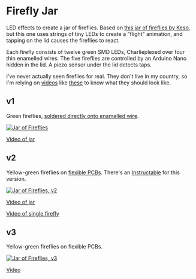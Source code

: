 Firefly Jar
===========

LED effects to create a jar of fireflies. Based on [this jar of fireflies by Keso](http://www.instructables.com/id/Jar-of-Fireflies/), but this one uses strings of tiny LEDs to create a "flight" animation, and tapping on the lid causes the fireflies to react.

Each firefly consists of twelve green SMD LEDs, Charlieplexed over four thin enamelled wires. The five fireflies are controlled by an Arduino Nano hidden in the lid. A piezo sensor under the lid detects taps.

I've never actually seen fireflies for real. They don't live in my country, so I'm relying on [videos](https://youtu.be/RpywSqvXDqc?t=166) like [these](https://www.youtube.com/watch?v=uUqSByTdGoU&t=103) to know what they should look like.

v1
--

Green fireflies, [soldered directly onto enamelled wire](images/v1/firefly%20detail.jpg?raw=true).

[![Jar of Fireflies](https://i.vimeocdn.com/video/594512665_780x439.jpg)](https://vimeo.com/184925080)

[Video of jar](https://vimeo.com/184925080)



v2
--

Yellow-green fireflies on [flexible PCBs](images/v2/firefly%20flex%201.jpeg?raw=true). There's an [Instructable](https://www.instructables.com/id/Jar-of-Fireflies-animated/) for this version.

[![Jar of Fireflies, v2](https://i.vimeocdn.com/video/651984544_780x439.jpg)](https://vimeo.com/231225309)

[Video of jar](https://vimeo.com/231225309)

[Video of single firefly](https://i.vimeocdn.com/video/651984995.jpg)


v3
--

Yellow-green fireflies on flexible PCBs.

[![Jar of Fireflies, v3](https://i.vimeocdn.com/video/680200290_780x439.jpg)](https://vimeo.com/253339528)

[Video](https://vimeo.com/253339528)

